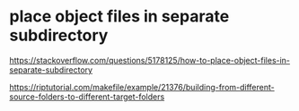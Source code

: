 # place object files in separate subdirectory

https://stackoverflow.com/questions/5178125/how-to-place-object-files-in-separate-subdirectory

https://riptutorial.com/makefile/example/21376/building-from-different-source-folders-to-different-target-folders